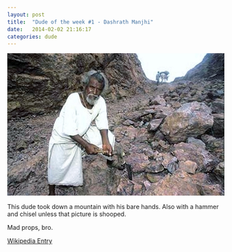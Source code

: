 ```yaml
---
layout: post
title:  "Dude of the week #1 - Dashrath Manjhi"
date:   2014-02-02 21:16:17
categories: dude
---
```


![Dashrath Manjhi](/images/dude-of-the-week-1.jpg)

This dude took down a mountain with his bare hands. Also with a hammer and chisel unless that picture is shooped.

Mad props, bro.

[Wikipedia Entry](http://en.wikipedia.org/wiki/Dashrath_Manjhi)

